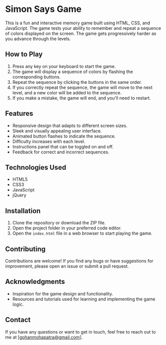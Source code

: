 # Simon Says Game

This is a fun and interactive memory game built using HTML, CSS, and JavaScript. The game tests your ability to remember and repeat a sequence of colors displayed on the screen. The game gets progressively harder as you advance through the levels.

## How to Play

1. Press any key on your keyboard to start the game.
2. The game will display a sequence of colors by flashing the corresponding buttons.
3. Repeat the sequence by clicking the buttons in the same order.
4. If you correctly repeat the sequence, the game will move to the next level, and a new color will be added to the sequence.
5. If you make a mistake, the game will end, and you'll need to restart.

## Features

- Responsive design that adapts to different screen sizes.
- Sleek and visually appealing user interface.
- Animated button flashes to indicate the sequence.
- Difficulty increases with each level.
- Instructions panel that can be toggled on and off.
- Feedback for correct and incorrect sequences.

## Technologies Used

- HTML5
- CSS3
- JavaScript
- jQuery

## Installation

1. Clone the repository or download the ZIP file.
2. Open the project folder in your preferred code editor.
3. Open the `index.html` file in a web browser to start playing the game.

## Contributing

Contributions are welcome! If you find any bugs or have suggestions for improvement, please open an issue or submit a pull request.

## Acknowledgments

- Inspiration for the game design and functionality.
- Resources and tutorials used for learning and implementing the game logic.

## Contact

If you have any questions or want to get in touch, feel free to reach out to me at [gohanmohapatra@gmail.com].
